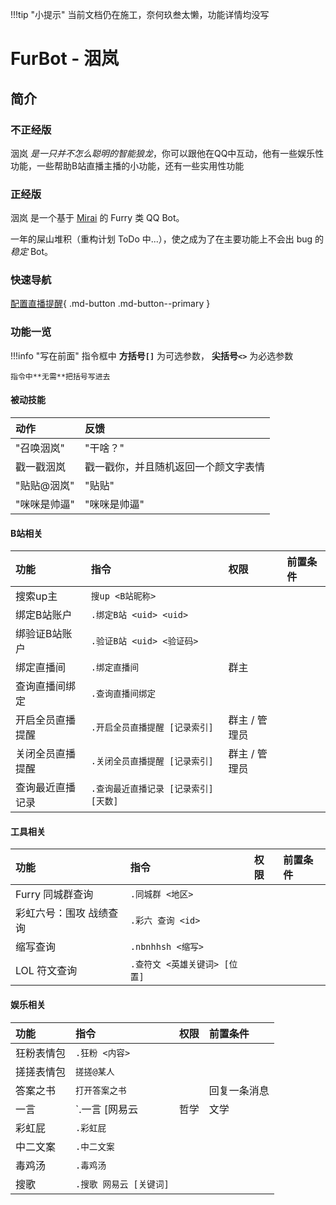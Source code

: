 !!!tip "小提示"
	当前文档仍在施工，奈何玖叁太懒，功能详情均没写

# FurBot - 洇岚

## 简介

### 不正经版

洇岚 *是一只并不怎么聪明的智能狼龙*，你可以跟他在QQ中互动，他有一些娱乐性功能，一些帮助B站直播主播的小功能，还有一些实用性功能

### 正经版

洇岚 是一个基于 [Mirai](https://github.com/mamoe/mirai) 的 Furry 类 QQ Bot。

一年的屎山堆积（重构计划 ToDo 中...），使之成为了在主要功能上不会出 bug 的*稳定* Bot。

### 快速导航

[配置直播提醒](/auto){ .md-button .md-button--primary }

### 功能一览

!!!info "写在前面"
	指令框中 **方括号`[]`** 为可选参数， **尖括号`<>`** 为必选参数

	指令中**无需**把括号写进去

#### 被动技能

| 动作	| 反馈 |
| :------ | :--- |
| "召唤洇岚" | "干啥？" |
| 戳一戳洇岚 | 戳一戳你，并且随机返回一个颜文字表情 |
| "贴贴@洇岚" | "贴贴" |
| "咪咪是帅逼" | "咪咪是帅逼" |

#### B站相关

| 功能	| 指令 | 权限 | 前置条件 |
| :------ | :--- | :---  | :--- |
| 搜索up主 | `搜up <B站昵称>` |
| 绑定B站账户 | `.绑定B站 <uid> <uid>` |
| 绑验证B站账户 | `.验证B站 <uid> <验证码>` |
| 绑定直播间 | `.绑定直播间` | 群主 |
| 查询直播间绑定 | `.查询直播间绑定` |
| 开启全员直播提醒 | `.开启全员直播提醒 [记录索引]` | 群主 / 管理员 |
| 关闭全员直播提醒 | `.关闭全员直播提醒 [记录索引]` | 群主 / 管理员 |
| 查询最近直播记录 | `.查询最近直播记录 [记录索引] [天数]` |

#### 工具相关

| 功能	| 指令 | 权限 | 前置条件 |
| :------ | :--- | :---  | :--- |
| Furry 同城群查询 | `.同城群 <地区>` |
| 彩虹六号：围攻 战绩查询 | `.彩六 查询 <id>` |
| 缩写查询 | `.nbnhhsh <缩写>` |
| LOL 符文查询 | `.查符文 <英雄关键词> [位置]` |


#### 娱乐相关

| 功能	| 指令 | 权限 | 前置条件 |
| :------ | :--- | :---  | :--- |
| 狂粉表情包 | `.狂粉 <内容>` |
| 搓搓表情包 | `搓搓@某人` |
| 答案之书 | `打开答案之书` | | 回复一条消息 |
| 一言 | `.一言 [网易云|哲学|文学|诗词]` |
| 彩虹屁 | `.彩虹屁` |
| 中二文案 | `.中二文案` |
| 毒鸡汤 | `.毒鸡汤` |
| 搜歌 | `.搜歌 网易云 [关键词]` |
